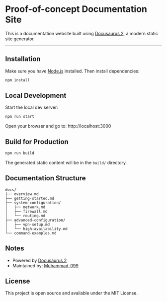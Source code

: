 # Proof-of-concept Documentation Site

This is a documentation website built using [Docusaurus 2](https://docusaurus.io/), a modern static site generator.

---

## Installation

Make sure you have [Node.js](https://nodejs.org/) installed. Then install dependencies:

```bash
npm install
```

## Local Development
Start the local dev server:

```bash
npm run start
```

Open your browser and go to: 
http://localhost:3000

## Build for Production

```bash
npm run build
```

The generated static content will be in the `build/` directory.

## Documentation Structure

```plaintext
docs/
├── overview.md
├── getting-started.md
├── system-configuration/
│   ├── network.md
│   ├── firewall.md
│   └── routing.md
├── advanced-configuration/
│   ├── vpn-setup.md
│   └── high-availability.md
└── command-examples.md
```

## Notes 

- Powered by [Docusaurus 2](https://docusaurus.io/) 
- Maintained by: [Muhammad-099](https://github.com/Muhammad-099)

## License

This project is open source and available under the MIT License.